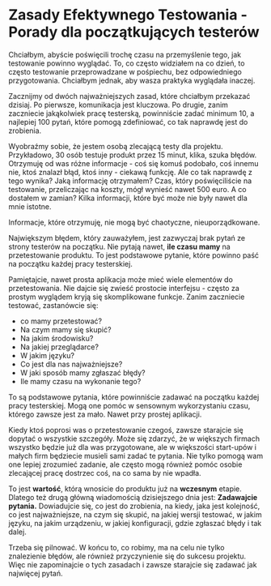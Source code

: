 # Zasady Efektywnego Testowania - Porady dla początkujących testerów

Chciałbym, abyście poświęcili trochę czasu na przemyślenie tego, jak testowanie powinno wyglądać. To, co często widziałem na co dzień, to często testowanie przeprowadzane w pośpiechu, bez odpowiedniego przygotowania. Chciałbym jednak, aby wasza praktyka wyglądała inaczej.

Zacznijmy od dwóch najważniejszych zasad, które chciałbym przekazać dzisiaj. Po pierwsze, komunikacja jest kluczowa. Po drugie, zanim zaczniecie jakąkolwiek pracę testerską, powinniście zadać minimum 10, a najlepiej 100 pytań, które pomogą zdefiniować, co tak naprawdę jest do zrobienia.

Wyobraźmy sobie, że jestem osobą zlecającą testy dla projektu. Przykładowo, 30 osób testuje produkt przez 15 minut, klika, szuka błędów. Otrzymuję od was różne informacje - coś się komuś podobało, coś innemu nie, ktoś znalazł błąd, ktoś inny - ciekawą funkcję. Ale co tak naprawdę z tego wynika? Jaką informację otrzymałem? Czas, który poświęciliście na testowanie, przeliczając na koszty, mógł wynieść nawet 500 euro. A co dostałem w zamian? Kilka informacji, które być może nie były nawet dla mnie istotne.

Informacje, które otrzymuję, nie mogą być chaotyczne, nieuporządkowane.

Największym błędem, który zauważyłem, jest zazwyczaj brak pytań ze strony testerów na początku. Nie pytają nawet, **ile czasu mamy** na przetestowanie produktu. To jest podstawowe pytanie, które powinno paść na początku każdej pracy testerskiej.

Pamiętajcie, nawet prosta aplikacja może mieć wiele elementów do przetestowania. Nie dajcie się zwieść prostocie interfejsu - często za prostym wyglądem kryją się skomplikowane funkcje. Zanim zaczniecie testować, zastanówcie się:
 
- co mamy przetestować?
- Na czym mamy się skupić? 
- Na jakim środowisku? 
- Na jakiej przeglądarce? 
- W jakim języku? 
- Co jest dla nas najważniejsze? 
- W jaki sposób mamy zgłaszać błędy? 
- Ile mamy czasu na wykonanie tego?

To są podstawowe pytania, które powinniście zadawać na początku każdej pracy testerskiej. Mogą one pomóc w sensownym wykorzystaniu czasu, którego zawsze jest za mało. Nawet przy prostej aplikacji.

Kiedy ktoś poprosi was o przetestowanie czegoś, zawsze starajcie się dopytać o wszystkie szczegóły. Może się zdarzyć, że w większych firmach wszystko będzie już dla was przygotowane, ale w większości start-upów i małych firm będziecie musieli sami zadać te pytania. Nie tylko pomogą wam one lepiej zrozumieć zadanie, ale często mogą również pomóc osobie zlecającej pracę dostrzec coś, na co sama by nie wpadła.

To jest **wartość**, którą wnosicie do produktu już na **wczesnym** etapie. Dlatego też drugą główną wiadomością dzisiejszego dnia jest: **Zadawajcie pytania.** Dowiadujcie się, co jest do zrobienia, na kiedy, jaka jest kolejność, co jest najważniejsze, na czym się skupić, na jakiej wersji testować, w jakim języku, na jakim urządzeniu, w jakiej konfiguracji, gdzie zgłaszać błędy i tak dalej.

Trzeba się pilnować. W końcu to, co robimy, ma na celu nie tylko znalezienie błędów, ale również przyczynienie się do sukcesu projektu. Więc nie zapominajcie o tych zasadach i zawsze starajcie się zadawać jak najwięcej pytań.
